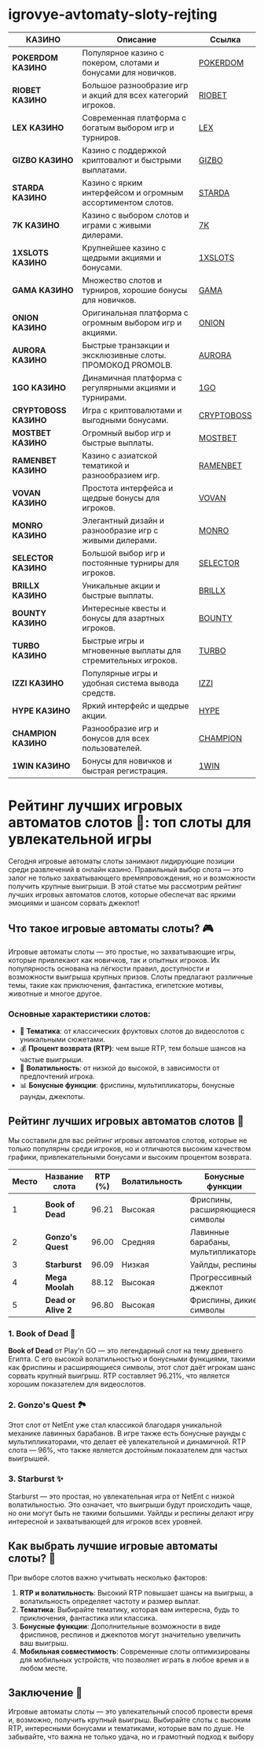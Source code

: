 # igrovye-avtomaty-sloty-rejting
| КАЗИНО          | Описание                                                                                   | Ссылка          |
|-----------------|--------------------------------------------------------------------------------------------|-----------------|
| **POKERDOM КАЗИНО**  | Популярное казино с покером, слотами и бонусами для новичков.                             | [POKERDOM](https://brandplay.link/Bxg7SC7H) |
| **RIOBET КАЗИНО**    | Большое разнообразие игр и акций для всех категорий игроков.                             | [RIOBET](https://brandplay.link/dtx89f2L) |
| **LEX КАЗИНО**       | Современная платформа с богатым выбором игр и турниров.                                  | [LEX](https://brandplay.link/2HFTmBc8) |
| **GIZBO КАЗИНО**     | Казино с поддержкой криптовалют и быстрыми выплатами.                                    | [GIZBO](https://gizbo-tea02.com/c8e962e89) |
| **STARDA КАЗИНО**    | Казино с ярким интерфейсом и огромным ассортиментом слотов.                              | [STARDA](https://brandplay.link/cpFQbWKn) |
| **7K КАЗИНО**        | Казино с выбором слотов и играми с живыми дилерами.                                      | [7K](https://brandplay.link/dd46bNgD) |
| **1XSLOTS КАЗИНО**   | Крупнейшее казино с щедрыми акциями и бонусами.                                          | [1XSLOTS](https://brandplay.link/R4xfxqdm) |
| **GAMA КАЗИНО**      | Множество слотов и турниров, хорошие бонусы для новичков.                                | [GAMA](https://brandplay.link/zrZpLFTP) |
| **ONION КАЗИНО**     | Оригинальная платформа с огромным выбором игр и акциями.                                 | [ONION](https://obclk001-2d.top/click?offer_id=986&partner_id=10542&landing_id=1798&utm_medium=affiliate&sub_1=oncasino3) |
| **AURORA КАЗИНО**    | Быстрые транзакции и эксклюзивные слоты. ПРОМОКОД PROMOLB.                               | [AURORA](https://10trafic-stat2.com/click/668546566bcc6313411604c7/6766/15114/subaccount?promocode=PROMOLB) |
| **1GO КАЗИНО**       | Динамичная платформа с регулярными акциями и турнирами.                                  | [1GO](https://1go-ircp01.com/ce015f410) |
| **CRYPTOBOSS КАЗИНО**| Игра с криптовалютами и выгодными бонусами.                                              | [CRYPTOBOSS](https://cryptobossc.online/d847bcfa9) |
| **MOSTBET КАЗИНО**   | Огромный выбор игр и быстрые выплаты.                                                    | [MOSTBET](https://ktbtis024ifqfn0mst.com/beQs) |
| **RAMENBET КАЗИНО**  | Казино с азиатской тематикой и разнообразием игр.                                        | [RAMENBET](https://get.saltyram.com/ru/registration?apkpop=0&partner=p24970p3296034p5526) |
| **VOVAN КАЗИНО**     | Простота интерфейса и щедрые бонусы для игроков.                                         | [VOVAN](https://vovan.site/d098ab058) |
| **MONRO КАЗИНО**     | Элегантный дизайн и разнообразие игр с живыми дилерами.                                  | [MONRO](https://mnr-ircp01.com/c3ce72a2c) |
| **SELECTOR КАЗИНО**  | Большой выбор игр и постоянные турниры для игроков.                                      | [SELECTOR](https://gosel.vc/SELVK) |
| **BRILLX КАЗИНО**    | Уникальные акции и быстрые выплаты.                                                      | [BRILLX](https://brillx.run/BRIVK) |
| **BOUNTY КАЗИНО**    | Интересные квесты и бонусы для азартных игроков.                                         | [BOUNTY](https://bounty-casino.de/BOVK) |
| **TURBO КАЗИНО**     | Быстрые игры и мгновенные выплаты для стремительных игроков.                             | [TURBO](https://turbo-casino.cc/TURVK) |
| **IZZI КАЗИНО**      | Популярные игры и удобная система вывода средств.                                        | [IZZI](https://izzi-fr03.com/ca7c8a7b7) |
| **HYPE КАЗИНО**      | Яркий интерфейс и щедрые акции.                                                          | [HYPE](https://hypekaz.com/dc2f44ad0) |
| **CHAMPION КАЗИНО**  | Разнообразие игр и бонусов для всех пользователей.                                       | [CHAMPION](https://champcasino.ink/pobeda/doa-hats?p80412p305331p112c) |
| **1WIN КАЗИНО**      | Бонусы для новичков и быстрая регистрация.                                               | [1WIN](https://brandplay.link/6F5VqbyZ) |
# Рейтинг лучших игровых автоматов слотов 🎰: топ слоты для увлекательной игры

Сегодня игровые автоматы слоты занимают лидирующие позиции среди развлечений в онлайн казино. Правильный выбор слота — это залог не только захватывающего времяпровождения, но и возможности получить крупные выигрыши. В этой статье мы рассмотрим рейтинг лучших игровых автоматов слотов, которые обеспечат вас яркими эмоциями и шансом сорвать джекпот! 

## Что такое игровые автоматы слоты? 🎮

Игровые автоматы слоты — это простые, но захватывающие игры, которые привлекают как новичков, так и опытных игроков. Их популярность основана на лёгкости правил, доступности и возможности выигрыша крупных призов. Слоты предлагают различные темы, такие как приключения, фантастика, египетские мотивы, животные и многое другое. 

### Основные характеристики слотов:

- 🎰 **Тематика**: от классических фруктовых слотов до видеослотов с уникальными сюжетами.
- 💰 **Процент возврата (RTP)**: чем выше RTP, тем больше шансов на частые выигрыши.
- 🎯 **Волатильность**: от низкой до высокой, в зависимости от предпочтений игрока.
- 📊 **Бонусные функции**: фриспины, мультипликаторы, бонусные раунды, джекпоты.

## Рейтинг лучших игровых автоматов слотов 💎

Мы составили для вас рейтинг игровых автоматов слотов, которые не только популярны среди игроков, но и отличаются высоким качеством графики, привлекательными бонусами и высоким процентом возврата.

| Место | Название слота            | RTP (%) | Волатильность | Бонусные функции                    |
|-------|----------------------------|---------|---------------|-------------------------------------|
| 1     | **Book of Dead**            | 96.21   | Высокая       | Фриспины, расширяющиеся символы     |
| 2     | **Gonzo's Quest**           | 96.00   | Средняя       | Лавинные барабаны, мультипликаторы  |
| 3     | **Starburst**               | 96.09   | Низкая        | Уайлды, респины                     |
| 4     | **Mega Moolah**             | 88.12   | Высокая       | Прогрессивный джекпот               |
| 5     | **Dead or Alive 2**         | 96.80   | Высокая       | Фриспины, дикие символы             |

### 1. **Book of Dead** 📖

**Book of Dead** от Play'n GO — это легендарный слот на тему древнего Египта. С его высокой волатильностью и бонусными функциями, такими как фриспины и расширяющиеся символы, этот слот даёт игрокам шанс сорвать крупный выигрыш. RTP составляет 96.21%, что является хорошим показателем для видеослотов.

### 2. **Gonzo's Quest** 🏞

Этот слот от NetEnt уже стал классикой благодаря уникальной механике лавинных барабанов. В игре также есть бонусные раунды с мультипликаторами, что делает её увлекательной и динамичной. RTP слота — 96%, что также является достойным показателем для частых выигрышей.

### 3. **Starburst** ✨

Starburst — это простая, но увлекательная игра от NetEnt с низкой волатильностью. Это означает, что выигрыши будут происходить чаще, но они могут быть не такими большими. Уайлды и респины делают игру интересной и захватывающей для игроков всех уровней.

## Как выбрать лучшие игровые автоматы слоты? 🤔

При выборе слотов важно учитывать несколько факторов:

1. **RTP и волатильность**: Высокий RTP повышает шансы на выигрыш, а волатильность определяет частоту и размер выплат.
2. **Тематика**: Выбирайте тематику, которая вам интересна, будь то приключения, фантастика или классика.
3. **Бонусные функции**: Дополнительные возможности в виде фриспинов, респинов и джекпотов могут значительно увеличить ваш выигрыш.
4. **Мобильная совместимость**: Современные слоты оптимизированы для мобильных устройств, что позволяет играть в любое время и в любом месте.

## Заключение 🎉

Игровые автоматы слоты — это увлекательный способ провести время и, возможно, получить крупный выигрыш. Выбирайте слоты с высоким RTP, интересными бонусами и тематиками, которые вам по душе. Не забывайте, что важна не только удача, но и грамотный подход к выбору

